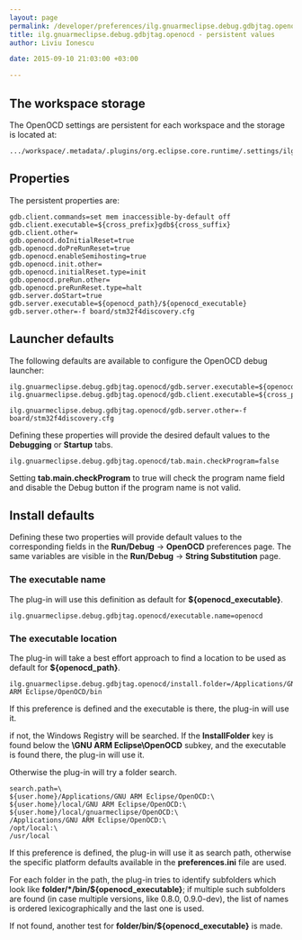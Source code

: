 ```yaml
---
layout: page
permalink: /developer/preferences/ilg.gnuarmeclipse.debug.gdbjtag.openocd/
title: ilg.gnuarmeclipse.debug.gdbjtag.openocd - persistent values
author: Liviu Ionescu

date: 2015-09-10 21:03:00 +03:00

---
```


## The workspace storage

The OpenOCD settings are persistent for each workspace and the storage is located at:

    .../workspace/.metadata/.plugins/org.eclipse.core.runtime/.settings/ilg.gnuarmeclipse.debug.gdbjtag.openocd.prefs

## Properties

The persistent properties are:

    gdb.client.commands=set mem inaccessible-by-default off
    gdb.client.executable=${cross_prefix}gdb${cross_suffix}
    gdb.client.other=
    gdb.openocd.doInitialReset=true
    gdb.openocd.doPreRunReset=true
    gdb.openocd.enableSemihosting=true
    gdb.openocd.init.other=
    gdb.openocd.initialReset.type=init
    gdb.openocd.preRun.other=
    gdb.openocd.preRunReset.type=halt
    gdb.server.doStart=true
    gdb.server.executable=${openocd_path}/${openocd_executable}
    gdb.server.other=-f board/stm32f4discovery.cfg

## Launcher defaults

The following defaults are available to configure the OpenOCD debug launcher:

    ilg.gnuarmeclipse.debug.gdbjtag.openocd/gdb.server.executable=${openocd_path}/${openocd_executable}
    ilg.gnuarmeclipse.debug.gdbjtag.openocd/gdb.client.executable=${cross_prefix}gdb${cross_suffix}

    ilg.gnuarmeclipse.debug.gdbjtag.openocd/gdb.server.other=-f board/stm32f4discovery.cfg

Defining these properties will provide the desired default values to the **Debugging** or **Startup** tabs.

    ilg.gnuarmeclipse.debug.gdbjtag.openocd/tab.main.checkProgram=false

Setting **tab.main.checkProgram** to true will check the program name field and disable the Debug button if the program name is not valid.

## Install defaults

Defining these two properties will provide default values to the corresponding fields in the **Run/Debug** → **OpenOCD** preferences page. The same variables are visible in the **Run/Debug** → **String Substitution** page.

### The executable name

The plug-in will use this definition as default for **${openocd_executable}**.

    ilg.gnuarmeclipse.debug.gdbjtag.openocd/executable.name=openocd

### The executable location

The plug-in will take a best effort approach to find a location to be used as default for **${openocd_path}**.

    ilg.gnuarmeclipse.debug.gdbjtag.openocd/install.folder=/Applications/GNU ARM Eclipse/OpenOCD/bin

If this preference is defined and the executable is there, the plug-in will use it.

if not, the Windows Registry will be searched. If the **InstallFolder** key is found below the **\\GNU ARM Eclipse\\OpenOCD** subkey, and the executable is found there, the plug-in will use it.

Otherwise the plug-in will try a folder search.

    search.path=\
    ${user.home}/Applications/GNU ARM Eclipse/OpenOCD:\
    ${user.home}/local/GNU ARM Eclipse/OpenOCD:\
    ${user.home}/local/gnuarmeclipse/OpenOCD:\
    /Applications/GNU ARM Eclipse/OpenOCD:\
    /opt/local:\
    /usr/local

If this preference is defined, the plug-in will use it as search path, otherwise the specific platform defaults available in the **preferences.ini** file are used.

For each folder in the path, the plug-in tries to identify subfolders which look like **folder/\*/bin/${openocd_executable}**; if multiple such subfolders are found (in case multiple versions, like 0.8.0, 0.9.0-dev), the list of names is ordered lexicographically and the last one is used.

If not found, another test for **folder/bin/${openocd_executable}** is made.
